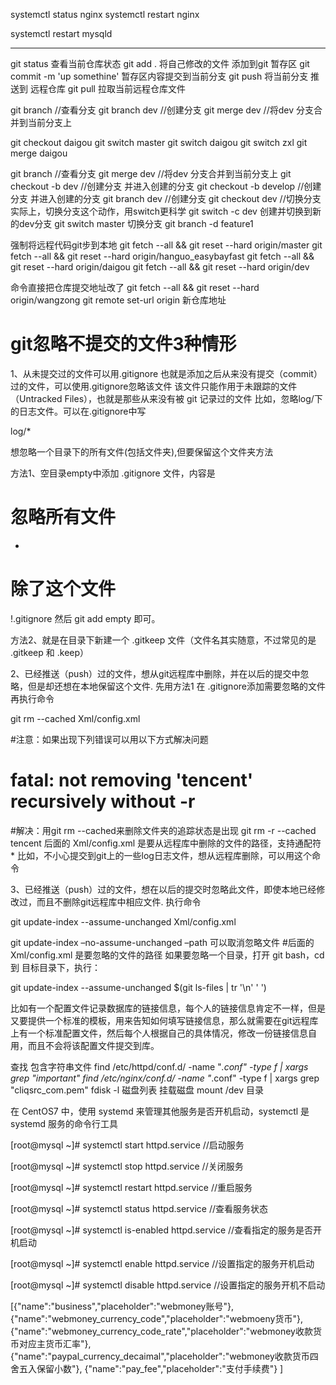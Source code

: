 systemctl status nginx
systemctl restart nginx

systemctl restart mysqld

---  -----
git status  查看当前仓库状态
git add .   将自己修改的文件 添加到git 暂存区
git commit -m 'up somethine'  暂存区内容提交到当前分支
git push   将当前分支 推送到 远程仓库
git pull   拉取当前远程仓库文件

git branch  //查看分支
git branch dev  //创建分支
git merge dev //将dev 分支合并到当前分支上

git checkout daigou
git switch master
git switch daigou
git switch zxl
git merge daigou

git branch  //查看分支
git merge dev //将dev 分支合并到当前分支上
git checkout -b dev //创建分支 并进入创建的分支
git checkout -b develop //创建分支 并进入创建的分支
git branch dev  //创建分支
git checkout dev  //切换分支
实际上，切换分支这个动作，用switch更科学
	git switch -c dev  创建并切换到新的dev分支
	git switch master  切换分支
	git branch -d feature1 


强制将远程代码git步到本地
	git fetch --all && git reset --hard origin/master
	git fetch --all && git reset --hard origin/hanguo_easybayfast
	git fetch --all && git reset --hard origin/daigou
	git fetch --all && git reset --hard origin/dev

命令直接把仓库提交地址改了
	git fetch --all && git reset --hard origin/wangzong
	git remote set-url origin 新仓库地址

# git忽略不提交的文件3种情形
1、从未提交过的文件可以用.gitignore 也就是添加之后从来没有提交（commit）过的文件，可以使用.gitignore忽略该文件 该文件只能作用于未跟踪的文件（Untracked Files），也就是那些从来没有被 git 记录过的文件
比如，忽略log/下的日志文件。可以在.gitignore中写

log/*

想忽略一个目录下的所有文件(包括文件夹),但要保留这个文件夹方法

方法1、空目录empty中添加 .gitignore 文件，内容是

# 忽略所有文件
*
# 除了这个文件
!.gitignore
然后 git add empty 即可。

方法2、就是在目录下新建一个 .gitkeep 文件（文件名其实随意，不过常见的是 .gitkeep 和 .keep）

2、已经推送（push）过的文件，想从git远程库中删除，并在以后的提交中忽略，但是却还想在本地保留这个文件.
先用方法1 在 .gitignore添加需要忽略的文件 再执行命令

git rm --cached Xml/config.xml

#注意：如果出现下列错误可以用以下方式解决问题
# fatal: not removing 'tencent' recursively without -r
#解决：用git rm --cached来删除文件夹的追踪状态是出现
git rm -r --cached tencent
后面的 Xml/config.xml 是要从远程库中删除的文件的路径，支持通配符* 比如，不小心提交到git上的一些log日志文件，想从远程库删除，可以用这个命令

3、已经推送（push）过的文件，想在以后的提交时忽略此文件，即使本地已经修改过，而且不删除git远程库中相应文件.
执行命令

git update-index --assume-unchanged Xml/config.xml 

git update-index –no-assume-unchanged –path 可以取消忽略文件 
#后面的 Xml/config.xml 是要忽略的文件的路径
如果要忽略一个目录，打开 git bash，cd到 目标目录下，执行：

git update-index --assume-unchanged $(git ls-files | tr '\n' ' ')

比如有一个配置文件记录数据库的链接信息，每个人的链接信息肯定不一样，但是又要提供一个标准的模板，用来告知如何填写链接信息，那么就需要在git远程库上有一个标准配置文件，然后每个人根据自己的具体情况，修改一份链接信息自用，而且不会将该配置文件提交到库。


查找 包含字符串文件
find  /etc/httpd/conf.d/  -name  "*.conf"   -type f  |  xargs  grep     "important"
find  /etc/nginx/conf.d/  -name  "*.conf"   -type f  |  xargs  grep     "cliqsrc_com.pem"
fdisk -l 磁盘列表
挂载磁盘
mount  /dev 目录


在 CentOS7 中，使用 systemd 来管理其他服务是否开机启动，systemctl 是 systemd 服务的命令行工具

[root@mysql ~]# systemctl start httpd.service //启动服务

[root@mysql ~]# systemctl stop httpd.service //关闭服务

[root@mysql ~]# systemctl restart httpd.service //重启服务

[root@mysql ~]# systemctl status httpd.service //查看服务状态

[root@mysql ~]# systemctl is-enabled httpd.service //查看指定的服务是否开机启动

[root@mysql ~]# systemctl enable httpd.service //设置指定的服务开机启动

[root@mysql ~]# systemctl disable httpd.service //设置指定的服务开机不启动



[{"name":"business","placeholder":"webmoney账号"},
{"name":"webmoney_currency_code","placeholder":"webmoeny货币"},
{"name":"webmoney_currency_code_rate","placeholder":"webmoney收款货币对应主货币汇率"},{"name":"paypal_currency_decaimal","placeholder":"webmoney收款货币四舍五入保留小数"},
{"name":"pay_fee","placeholder":"支付手续费"}
]






